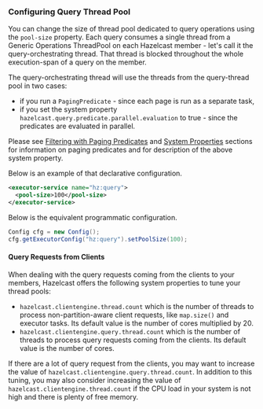 
### Configuring Query Thread Pool

You can change the size of thread pool dedicated to query operations using the `pool-size` property. Each query consumes a single thread from a Generic Operations ThreadPool on each Hazelcast member - let's call it the query-orchestrating thread.  That thread is blocked throughout the whole execution-span of a query on the member.

The query-orchestrating thread will use the threads from the query-thread pool in two cases:

- if you run a `PagingPredicate` - since each page is run as a separate task,
- if you set the system property `hazelcast.query.predicate.parallel.evaluation` to true - since the predicates are evaluated in parallel.

Please see [Filtering with Paging Predicates](#filtering-with-paging-predicates) and [System Properties](#system-properties) sections for information on paging predicates and for description of the above system property.


Below is an example of that declarative configuration.

```xml
<executor-service name="hz:query">
  <pool-size>100</pool-size>
</executor-service>
```

Below is the equivalent programmatic configuration.

```java
Config cfg = new Config();
cfg.getExecutorConfig("hz:query").setPoolSize(100);
```


#### Query Requests from Clients

When dealing with the query requests coming from the clients to your members, Hazelcast offers the following system properties to tune your thread pools:

- `hazelcast.clientengine.thread.count` which is the number of threads to process non-partition-aware client requests, like `map.size()` and executor tasks. Its default value is the number of cores multiplied by 20.
- `hazelcast.clientengine.query.thread.count` which is the number of threads to process query requests coming from the clients. Its default value is the number of cores.

If there are a lot of query request from the clients, you may want to increase the value of `hazelcast.clientengine.query.thread.count`. In addition to this tuning, you may also consider increasing the value of `hazelcast.clientengine.thread.count` if the CPU load in your system is not high and there is plenty of free memory.